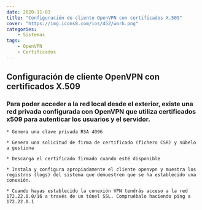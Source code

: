 ```yaml
---
date: 2020-11-03
title: "Configuración de cliente OpenVPN con certificados X.509"
cover: "https://img.icons8.com/ios/452/work.png"
categories: 
    - Sistemas
tags:
    - OpenVPN
    - Certificados
---
```



## Configuración de cliente OpenVPN con certificados X.509



### Para poder acceder a la red local desde el exterior, existe una red privada configurada con OpenVPN que utiliza certificados x509 para autenticar los usuarios y el servidor.

    * Genera una clave privada RSA 4096

    * Genera una solicitud de firma de certificado (fichero CSR) y súbelo a gestiona

    * Descarga el certificado firmado cuando esté disponible

    * Instala y configura apropiadamente el cliente openvpn y muestra los registros (logs) del sistema que demuestren que se ha establecido una conexión.

    * Cuando hayas establecido la conexión VPN tendrás acceso a la red 172.22.0.0/16 a través de un túnel SSL. Compruébalo haciendo ping a 172.22.0.1


